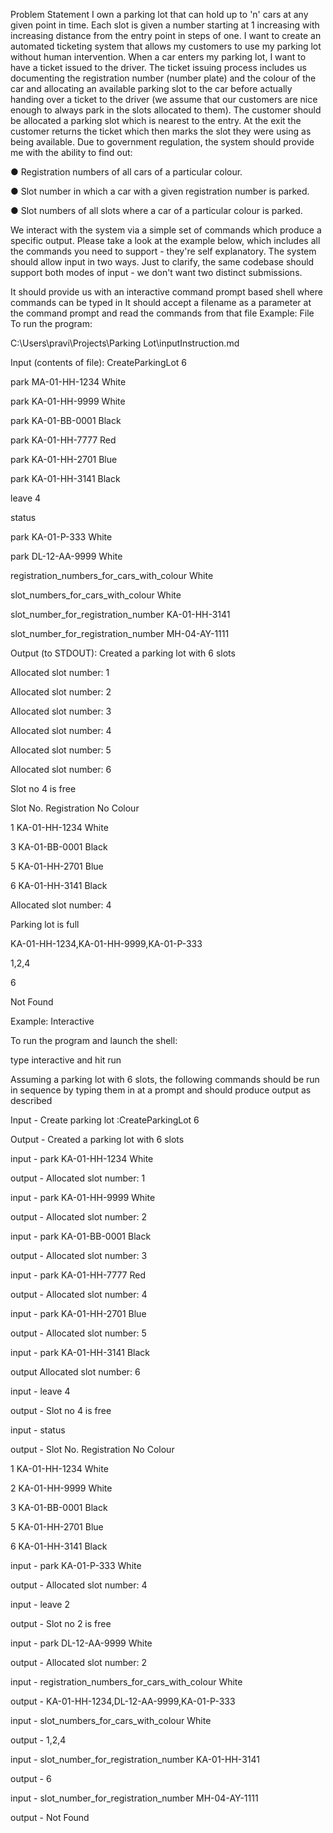 Problem​ ​Statement
I own a parking lot that can hold up to 'n' cars at any given point in time. Each slot is given a number starting at 1 increasing with increasing distance from the entry point in steps of one. I want to create an automated ticketing system that allows my customers to use my parking lot without human intervention. When a car enters my parking lot, I want to have a ticket issued to the driver. The ticket issuing process includes us documenting the registration number (number plate) and the colour of the car and allocating an available parking slot to the car before actually handing over a ticket to the driver (we assume that our customers are nice enough to always park in the slots allocated to them). The customer should be allocated a parking slot which is nearest to the entry. At the exit the customer returns the ticket which then marks the slot they were using as being available. Due to government regulation, the system should provide me with the ability to find out:

● Registration numbers of all cars of a particular colour.

● Slot number in which a car with a given registration number is parked.

● Slot numbers of all slots where a car of a particular colour is parked.

We interact with the system via a simple set of commands which produce a specific output. Please take a look at the example below, which includes all the commands you need to support - they're self explanatory. The system should allow input in two ways. Just to clarify, the same codebase should support both modes of input - we don't want two distinct submissions.

It should provide us with an interactive command prompt based shell where commands can be typed in It should accept a filename as a parameter at the command prompt and read the commands from that file Example:​ ​File To run the program:

C:\Users\pravi\Projects\Parking Lot\inputInstruction.md

Input​ ​(contents​ ​of​ ​file):
CreateParkingLot 6

park MA-01-HH-1234 White

park KA-01-HH-9999 White

park KA-01-BB-0001 Black

park KA-01-HH-7777 Red

park KA-01-HH-2701 Blue

park KA-01-HH-3141 Black

leave 4

status

park KA-01-P-333 White

park DL-12-AA-9999 White

registration_numbers_for_cars_with_colour White

slot_numbers_for_cars_with_colour White

slot_number_for_registration_number KA-01-HH-3141

slot_number_for_registration_number MH-04-AY-1111

Output​ ​(to​ ​STDOUT):
Created a parking lot with 6 slots

Allocated slot number: 1

Allocated slot number: 2

Allocated slot number: 3

Allocated slot number: 4

Allocated slot number: 5

Allocated slot number: 6

Slot no 4 is free

Slot No. Registration No Colour

1 KA-01-HH-1234 White

3 KA-01-BB-0001 Black

5 KA-01-HH-2701 Blue

6 KA-01-HH-3141 Black

Allocated slot number: 4

Parking lot is full

KA-01-HH-1234,KA-01-HH-9999,KA-01-P-333

1,2,4

6

Not Found

Example:​ ​Interactive

To run the program and launch the shell:

type interactive and hit run

Assuming a parking lot with 6 slots, the following commands should be run in sequence by typing them in at a prompt and should produce output as described

Input - Create parking lot :CreateParkingLot 6

Output - Created a parking lot with 6 slots

input - park KA-01-HH-1234 White

output - Allocated slot number: 1

input - park KA-01-HH-9999 White

output - Allocated slot number: 2

input - park KA-01-BB-0001 Black

output - Allocated slot number: 3

input - park KA-01-HH-7777 Red

output - Allocated slot number: 4

input - park KA-01-HH-2701 Blue

output - Allocated slot number: 5

input - park KA-01-HH-3141 Black

output Allocated slot number: 6

input - leave 4

output - Slot no 4 is free

input - status

output - Slot No. Registration No Colour

1 KA-01-HH-1234 White

2 KA-01-HH-9999 White

3 KA-01-BB-0001 Black

5 KA-01-HH-2701 Blue

6 KA-01-HH-3141 Black

input - park KA-01-P-333 White

output - Allocated slot number: 4

input - leave 2

output - Slot no 2 is free

input - park DL-12-AA-9999 White

output - Allocated slot number: 2

input - registration_numbers_for_cars_with_colour White

output - KA-01-HH-1234,DL-12-AA-9999,KA-01-P-333

input - slot_numbers_for_cars_with_colour White

output - 1,2,4

input - slot_number_for_registration_number KA-01-HH-3141

output - 6

input - slot_number_for_registration_number MH-04-AY-1111

output - Not Found